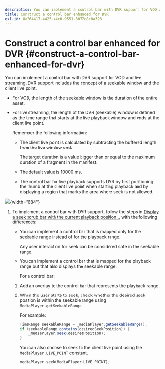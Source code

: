 ```yaml
---
description: You can implement a control bar with DVR support for VOD and live streaming. DVR support includes the concept of a seekable window and the client live point.
title: Construct a control bar enhanced for DVR
exl-id: 8a764417-4425-44c0-9551-3077c8c0a323
---
```

# Construct a control bar enhanced for DVR {#construct-a-control-bar-enhanced-for-dvr}

You can implement a control bar with DVR support for VOD and live streaming. DVR support includes the concept of a seekable window and the client live point.

* For VOD, the length of the seekable window is the duration of the entire asset. 
* For live streaming, the length of the DVR (seekable) window is defined as the time range that starts at the live playback window and ends at the client live point.

  Remember the following information:

    * The client live point is calculated by subtracting the buffered length from the live window end.

      The target duration is a value bigger than or equal to the maximum duration of a fragment in the manifest. 
    * The default value is 10000 ms. 
    * The control bar for live playback supports DVR by first positioning the thumb at the client live point when starting playback and by displaying a region that marks the area where seek is not allowed.

<!--<a id="fig_37A39A28BA714BA5A2C461357ED5BD41"></a>-->

![](assets/dvr-window.PNG){width="684"}

1. To implement a control bar with DVR support, follow the steps in [Display a seek scrub bar with the current playback position...](../../../tvsdk-2.7-for-android/content-playback-options/ui-configure/t-psdk-android-2.7-ui-seek-scrub-bar-display.md) with the following differences:

    * You can implement a control bar that is mapped only for the seekable range instead of for the playback range.

      Any user interaction for seek can be considered safe in the seekable range. 
    * You can implement a control bar that is mapped for the playback range but that also displays the seekable range.

       For a control bar:

    1. Add an overlay to the control bar that represents the playback range. 
    1. When the user starts to seek, check whether the desired seek position is within the seekable range using `MediaPlayer.getSeekableRange`.

       For example:     
    
       ```java    
       TimeRange seekableRange = _mediaPlayer.getSeekableRange(); 
       if (seekableRange.contains(desiredSeekPosition)) { 
           _mediaPlayer.seek(desiredPosition); 
       }
       ```

       You can also choose to seek to the client live point using the `MediaPlayer.LIVE_POINT` constant.     
    
       ```    
       mediaPlayer.seek(MediaPlayer.LIVE_POINT);
       ```
